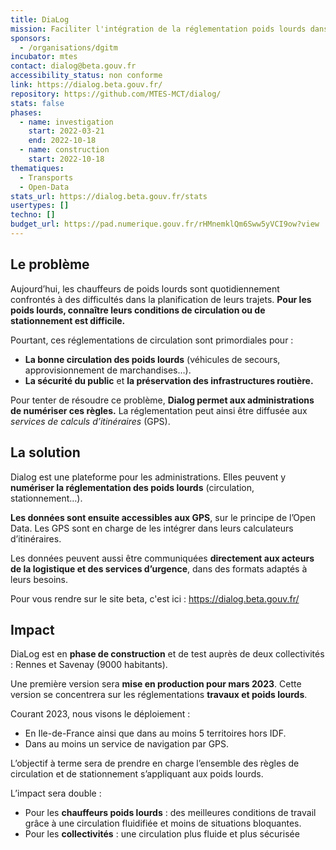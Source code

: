 ```yaml
---
title: DiaLog
mission: Faciliter l'intégration de la réglementation poids lourds dans les GPS routiers
sponsors:
  - /organisations/dgitm
incubator: mtes
contact: dialog@beta.gouv.fr
accessibility_status: non conforme
link: https://dialog.beta.gouv.fr/
repository: https://github.com/MTES-MCT/dialog/
stats: false
phases:
  - name: investigation
    start: 2022-03-21
    end: 2022-10-18
  - name: construction
    start: 2022-10-18
thematiques:
  - Transports
  - Open-Data
stats_url: https://dialog.beta.gouv.fr/stats
usertypes: []
techno: []
budget_url: https://pad.numerique.gouv.fr/rHMnemklQm6Sww5yVCI9ow?view
---
```

## Le problème

Aujourd’hui, les chauffeurs de poids lourds sont quotidiennement confrontés à des difficultés dans la planification de leurs trajets. **Pour les poids lourds, connaître leurs conditions de circulation ou de stationnement est difficile.**

Pourtant, ces réglementations de circulation sont primordiales pour :

- **La bonne circulation des poids lourds** (véhicules de secours, approvisionnement de marchandises…).
- **La sécurité du public** et **la préservation des infrastructures routière.**

Pour tenter de résoudre ce problème, **Dialog permet aux administrations de numériser ces règles.** La réglementation peut ainsi être diffusée aux _services de calculs d’itinéraires_ (GPS).

## La solution

Dialog est une plateforme pour les administrations. Elles peuvent y **numériser la réglementation des poids lourds** (circulation, stationnement…).

**Les données sont ensuite accessibles aux GPS**, sur le principe de l’Open Data. Les GPS sont en charge de les intégrer dans leurs calculateurs d’itinéraires.

Les données peuvent aussi être communiquées **directement aux acteurs de la logistique et des services d’urgence**, dans des formats adaptés à leurs besoins.

Pour vous rendre sur le site beta, c'est ici : https://dialog.beta.gouv.fr/

## Impact

DiaLog est en **phase de construction** et de test auprès de deux collectivités : Rennes et Savenay (9000 habitants).

Une première version sera **mise en production pour mars 2023**. Cette version se concentrera sur les réglementations **travaux et poids lourds**.

Courant 2023, nous visons le déploiement :

- En Ile-de-France ainsi que dans au moins 5 territoires hors IDF.
- Dans au moins un service de navigation par GPS.

L’objectif à terme sera de prendre en charge l’ensemble des règles de circulation et de stationnement s’appliquant aux poids lourds.

L’impact sera double :

- Pour les **chauffeurs poids lourds** : des meilleures conditions de travail grâce à une circulation fluidifiée et moins de situations bloquantes.
- Pour les **collectivités** : une circulation plus fluide et plus sécurisée